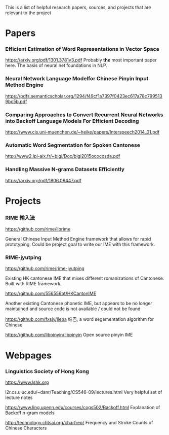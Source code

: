 This is a list of helpful research papers, sources, and projects that are relevant to the project

# Papers

### Efficient Estimation of Word Representations in Vector Space
https://arxiv.org/pdf/1301.3781v3.pdf
Probably **the** most important paper here. The basis of neural net
foundations in NLP.

### Neural Network Language Modelfor Chinese Pinyin Input Method Engine
https://pdfs.semanticscholar.org/1294/f49cf1a7397f0423ec617a78c7995139bc5b.pdf

### Comparing Approaches to Convert Recurrent Neural Networks into Backoff Language Models For Efficient Decoding
https://www.cis.uni-muenchen.de/~heike/papers/Interspeech2014_01.pdf

### Automatic Word Segmentation for Spoken Cantonese
http://www2.lpl-aix.fr/~bigi/Doc/bigi2015ococosda.pdf

### Handling Massive N-grams Datasets Efficiently
https://arxiv.org/pdf/1806.09447.pdf

# Projects

### RIME 輸入法
https://github.com/rime/librime

General Chinese Input Method Engine framework that allows for rapid prototyping.
Could be project goal to write our IME with this framework.

### RIME-jyutping
https://github.com/rime/rime-jyutping

Existing HK cantonese IME that mixes different romanizations of Cantonese.
Built with RIME framework.

https://github.com/556556bt/HKCantonIME

Another existing Cantonese phonetic IME, but appears to be no longer maintained and
source code is not available / could not be found

https://github.com/fxsjy/jieba
结巴, a word segementation algorithm for Chinese 

https://github.com/libpinyin/libpinyin
Open source pinyin IME

# Webpages

### Linguistics Society of Hong Kong
https://www.lshk.org

l2r.cs.uiuc.edu/~danr/Teaching/CS546-09/lectures.html
Very helpful set of lecture notes

https://www.ling.upenn.edu/courses/cogs502/Backoff.html
Explanation of Backoff n-gram models

http://technology.chtsai.org/charfreq/
Frequency and Stroke Counts of Chinese Characters
